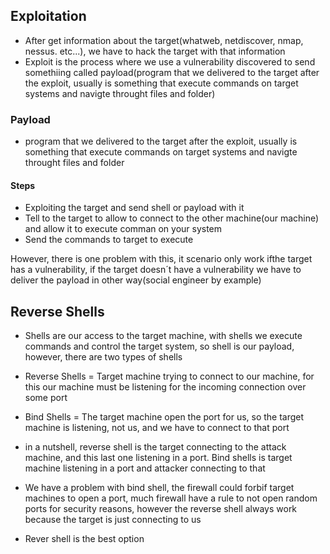 ## Exploitation
- After get information about the target(whatweb, netdiscover, nmap, nessus. etc...), we have to hack the target with that information
- Exploit is the process where we use a vulnerability discovered to send somethiing called payload(program that we delivered to the target after the exploit, usually is something that execute commands on target systems and navigte throught files and folder)

### Payload
- program that we delivered to the target after the exploit, usually is something that execute commands on target systems and navigte throught files and folder

#### Steps
- Exploiting the target and send shell or payload with it
- Tell to the target to allow to connect to the other machine(our machine) and allow it to execute comman on your system
- Send the commands to target to execute

However, there is one problem with this, it scenario only work ifthe target has a vulnerability, if the target doesn´t have a vulnerability we have to deliver the payload in other way(social engineer by example)


**Reverse Shells**
--
- Shells are our access to the target machine, with shells we execute commands and control the target system, so shell is our payload, however, there are two types of shells

+ Reverse Shells = Target machine trying to connect to our machine, for this our machine must be listening for the incoming connection over some port

+ Bind Shells = The target machine open the port for us, so the target machine is listening, not us, and we have to connect to that port

+ in a nutshell, reverse shell is the target connecting to the attack machine, and this last one listening in a port. Bind shells is target machine listening in a port and attacker connecting to that

+ We have a problem with bind shell, the firewall could forbif target machines to open a port, much firewall have a rule to not open random ports for security reasons, however the reverse shell always work because the target is just connecting to us

+ Rever shell is the best option
